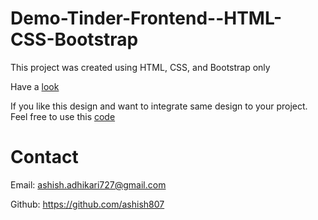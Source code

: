 # Demo-Tinder-Frontend--HTML-CSS-Bootstrap
This project was created using HTML, CSS, and Bootstrap only

Have a [look](https://ashish807.github.io/Demo-Tinder-Frontend--HTML-CSS-Bootstrap/) 

If you like this design and want to integrate same design to your project. Feel free to use this [code](index.html) 

# Contact
Email: ashish.adhikari727@gmail.com

Github: https://github.com/ashish807

